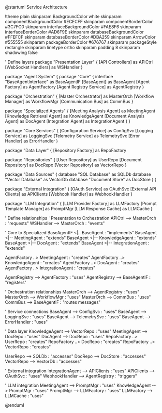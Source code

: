 @startuml Service Architecture

!theme plain
skinparam BackgroundColor white
skinparam componentBackgroundColor #ECECFF
skinparam componentBorderColor #3C7FC0
skinparam interfaceBackgroundColor #FAE8F6
skinparam interfaceBorderColor #AD6F9E
skinparam databaseBackgroundColor #FFEFCF
skinparam databaseBorderColor #DBA259
skinparam ArrowColor #555555
skinparam packageBorderColor #676767
skinparam packageStyle rectangle
skinparam linetype ortho
skinparam padding 8
skinparam shadowing false

' Define layers
package "Presentation Layer" {
  [API Controllers] as APICtrl
  [WebSocket Handlers] as WSHandler
}

package "Agent System" {
  package "Core" {
    interface "BaseAgentInterface" as BaseAgentIF
    [BaseAgent] as BaseAgent
    [Agent Factory] as AgentFactory
    [Agent Registry Service] as AgentRegistry
  }

  package "Orchestration" {
    [Master Orchestrator] as MasterOrch
    [Workflow Manager] as WorkflowMgr
    [Communication Bus] as CommBus
  }

  package "Specialized Agents" {
    [Meeting Analysis Agent] as MeetingAgent
    [Knowledge Retrieval Agent] as KnowledgeAgent
    [Document Analysis Agent] as DocAgent
    [Integration Agent] as IntegrationAgent
  }
}

package "Core Services" {
  [Configuration Service] as ConfigSvc
  [Logging Service] as LoggingSvc
  [Telemetry Service] as TelemetrySvc
  [Error Handler] as ErrorHandler
}

package "Data Layer" {
  [Repository Factory] as RepoFactory
  
  package "Repositories" {
    [User Repository] as UserRepo
    [Document Repository] as DocRepo
    [Vector Repository] as VectorRepo
  }
  
  package "Data Sources" {
    database "SQL Database" as SQLDb
    database "Vector Database" as VectorDb
    database "Document Store" as DocStore
  }
}

package "External Integration" {
  [OAuth Service] as OAuthSvc
  [External API Clients] as APIClients
  [Webhook Handler] as WebhookHandler
}

package "LLM Integration" {
  [LLM Provider Factory] as LLMFactory
  [Prompt Template Manager] as PromptMgr
  [LLM Response Cache] as LLMCache
}

' Define relationships
' Presentation to Orchestration
APICtrl --> MasterOrch : "requests"
WSHandler --> MasterOrch : "events"

' Core to Specialized
BaseAgentIF <|.. BaseAgent : "implements"
BaseAgent <|-- MeetingAgent : "extends"
BaseAgent <|-- KnowledgeAgent : "extends"
BaseAgent <|-- DocAgent : "extends"
BaseAgent <|-- IntegrationAgent : "extends"

AgentFactory ..> MeetingAgent : "creates"
AgentFactory ..> KnowledgeAgent : "creates"
AgentFactory ..> DocAgent : "creates"
AgentFactory ..> IntegrationAgent : "creates"

AgentRegistry --> AgentFactory : "uses"
AgentRegistry --> BaseAgentIF : "registers"

' Orchestration relationships
MasterOrch --> AgentRegistry : "uses"
MasterOrch --> WorkflowMgr : "uses"
MasterOrch --> CommBus : "uses"
CommBus --> BaseAgentIF : "routes messages"

' Service connections
BaseAgent --> ConfigSvc : "uses"
BaseAgent --> LoggingSvc : "uses"
BaseAgent --> TelemetrySvc : "uses"
BaseAgent --> ErrorHandler : "uses"

' Data layer
KnowledgeAgent --> VectorRepo : "uses"
MeetingAgent --> DocRepo : "uses"
DocAgent --> DocRepo : "uses"
RepoFactory ..> UserRepo : "creates"
RepoFactory ..> DocRepo : "creates"
RepoFactory ..> VectorRepo : "creates"

UserRepo --> SQLDb : "accesses"
DocRepo --> DocStore : "accesses"
VectorRepo --> VectorDb : "accesses"

' External integration
IntegrationAgent --> APIClients : "uses"
APIClients --> OAuthSvc : "uses"
WebhookHandler --> AgentRegistry : "triggers"

' LLM integration
MeetingAgent --> PromptMgr : "uses"
KnowledgeAgent --> PromptMgr : "uses"
PromptMgr --> LLMFactory : "uses"
LLMFactory --> LLMCache : "uses"

@enduml